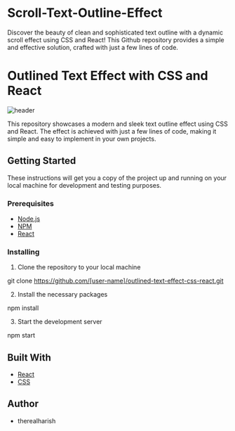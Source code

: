 # Scroll-Text-Outline-Effect
Discover the beauty of clean and sophisticated text outline with a dynamic scroll effect using CSS and React! This Github repository provides a simple and effective solution, crafted with just a few lines of code.

# Outlined Text Effect with CSS and React

![header](header.jpg)

This repository showcases a modern and sleek text outline effect using CSS and React. The effect is achieved with just a few lines of code, making it simple and easy to implement in your own projects.

## Getting Started

These instructions will get you a copy of the project up and running on your local machine for development and testing purposes.

### Prerequisites

- [Node.js](https://nodejs.org/en/)
- [NPM](https://www.npmjs.com/get-npm)
- [React](https://reactjs.org/)

### Installing

1. Clone the repository to your local machine

git clone https://github.com/[user-name]/outlined-text-effect-css-react.git

2. Install the necessary packages

npm install


3. Start the development server

npm start


## Built With

- [React](https://reactjs.org/)
- [CSS](https://developer.mozilla.org/en-US/docs/Web/CSS)

## Author

- therealharish



